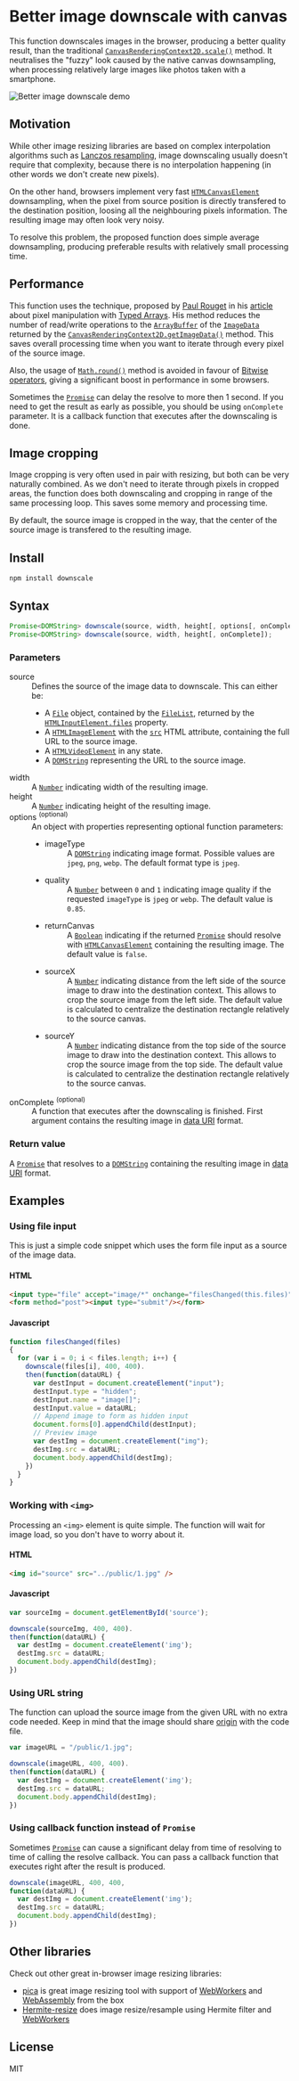 
Better image downscale with canvas
===================================
This function downscales images in the browser, producing a better quality result, than the traditional [`CanvasRenderingContext2D.scale()`](https://developer.mozilla.org/en-US/docs/Web/API/CanvasRenderingContext2D/scale "The CanvasRenderingContext2D.scale() method of the Canvas 2D API adds a scaling transformation to the canvas units by x horizontally and by y vertically.") method. It neutralises the "fuzzy" look caused by the native canvas downsampling, when processing relatively large images like photos taken with a smartphone.

![Better image downscale demo](https://github.com/ytiurin/downscale/raw/master/public/demo.jpg)

Motivation
----------
While other image resizing libraries are based on complex interpolation algorithms such as [Lanczos resampling](https://en.wikipedia.org/wiki/Lanczos_resampling "Lanczos resampling and Lanczos filtering are two applications of a mathematical formula. It can be used as a low-pass filter or used to smoothly interpolate the value of a digital signal between its samples."), image downscaling usually doesn't require that complexity, because there is no interpolation happening (in other words we don't create new pixels).

On the other hand, browsers implement very fast [`HTMLCanvasElement`](https://developer.mozilla.org/en-US/docs/Web/API/HTMLCanvasElement "The HTMLCanvasElement interface provides properties and methods for manipulating the layout and presentation of canvas elements.") downsampling, when the pixel from source position is directly transfered to the destination position, loosing all the neighbouring pixels information. The resulting image may often look very noisy.

To resolve this problem, the proposed function does simple average downsampling, producing preferable results with relatively small processing time.

Performance
-----------
This function uses the technique, proposed by [Paul Rouget](http://paulrouget.com/) in his [article](https://hacks.mozilla.org/2011/12/faster-canvas-pixel-manipulation-with-typed-arrays/ "Faster Canvas Pixel Manipulation with Typed Arrays") about pixel manipulation with [Typed Arrays](https://developer.mozilla.org/en-US/docs/Web/JavaScript/Typed_arrays "JavaScript typed arrays are array-like objects and provide a mechanism for accessing raw binary data."). His method reduces the number of read/write operations to the [`ArrayBuffer`](https://developer.mozilla.org/en-US/docs/Web/JavaScript/Reference/Global_Objects/ArrayBuffer "The ArrayBuffer object is used to represent a generic, fixed-length raw binary data buffer. You cannot directly manipulate the contents of an ArrayBuffer; instead, you create one of the typed array objects or a DataView object which represents the buffer in a specific format, and use that to read and write the contents of the buffer.") of the [`ImageData`](https://developer.mozilla.org/en-US/docs/Web/API/ImageData "The ImageData interface represents the underlying pixel data of an area of a <canvas> element. It is created using the ImageData() constructor or creator methods on the CanvasRenderingContext2D object associated with a canvas: createImageData() and getImageData(). It can also be used to set a part of the canvas by using putImageData().") returned by the [`CanvasRenderingContext2D.getImageData()`](https://developer.mozilla.org/en-US/docs/Web/API/CanvasRenderingContext2D/getImageData "The CanvasRenderingContext2D.getImageData() method of the Canvas 2D API returns an ImageData object representing the underlying pixel data for the area of the canvas denoted by the rectangle which starts at (sx, sy) and has an sw width and sh height. This method is not affected by the canvas transformation matrix.") method. This saves overall processing time when you want to iterate through every pixel of the source image.

Also, the usage of [`Math.round()`](https://developer.mozilla.org/en-US/docs/Web/JavaScript/Reference/Global_Objects/Math/round "The Math.round() function returns the value of a number rounded to the nearest integer.") method is avoided in favour of [Bitwise operators](https://developer.mozilla.org/en-US/docs/Web/JavaScript/Reference/Operators/Bitwise_Operators "Bitwise operators treat their operands as a sequence of 32 bits (zeroes and ones), rather than as decimal, hexadecimal, or octal numbers. For example, the decimal number nine has a binary representation of 1001. Bitwise operators perform their operations on such binary representations, but they return standard JavaScript numerical values."), giving a significant boost in performance in some browsers.

Sometimes the [`Promise`](https://developer.mozilla.org/en-US/docs/Web/API/Promise "The Promise interface represents a proxy for a value not necessarily known at its creation time. It allows you to associate handlers to an asynchronous action's eventual success or failure. This lets asynchronous methods return values like synchronous methods: instead of the final value, the asynchronous method returns a promise of having a value at some point in the future.") can delay the resolve to more then 1 second. If you need to get the result as early as possible, you should be using `onComplete` parameter. It is a callback function that executes after the downscaling is done.  

Image cropping
--------------
Image cropping is very often used in pair with resizing, but both can be very naturally combined. As we don't need to iterate through pixels in cropped areas, the function does both downscaling and cropping in range of the same processing loop. This saves some memory and processing time.

By default, the source image is cropped in the way, that the center of the source image is transfered to the resulting image.

Install
-------
```
npm install downscale
```

Syntax
------
```javascript
Promise<DOMString> downscale(source, width, height[, options[, onComplete]]);
Promise<DOMString> downscale(source, width, height[, onComplete]);
```

### Parameters
<dl>
  <dt>source</dt>
  <dd>
    Defines the source of the image data to downscale. This can either be:
    <ul>
      <li>
        A <a href="https://developer.mozilla.org/en-US/docs/Web/API/File" title="The File interface provides information about files and allows JavaScript in a web page to access their content."><code>File</code></a> object, contained by the <a href="https://developer.mozilla.org/en-US/docs/Web/API/FileList" title="An object of this type is returned by the files property of the HTML <input> element; this lets you access the list of files selected with the <input type=&quot;file&quot;> element. It's also used for a list of files dropped into web content when using the drag and drop API; see the DataTransfer object for details on this usage."><code>FileList</code></a>, returned by the <code><a href="/en-US/docs/Web/API/HTMLInputElement#files_prop" title="The HTMLInputElement interface provides special properties and methods for manipulating the layout and presentation of input elements.">HTMLInputElement.files</a></code> property.
      </li>
      <li>
        A <code><a title="The HTMLVideoElement interface provides special properties and methods for manipulating video objects. It also inherits properties and methods of HTMLMediaElement and HTMLElement." href="https://developer.mozilla.org/en-US/docs/Web/API/HTMLImageElement">HTMLImageElement</a></code> with the <code><a title="The image URL. This attribute is mandatory for the <img> element." href="https://developer.mozilla.org/en-US/docs/Web/HTML/Element/img#attr-src">src</a></code> HTML attribute, containing the full URL to the source image.
      </li>
      <li>
        A <a title="The HTMLVideoElement interface provides special properties and methods for manipulating video objects. It also inherits properties and methods of HTMLMediaElement and HTMLElement." href="https://developer.mozilla.org/en-US/docs/Web/API/HTMLVideoElement"><code>HTMLVideoElement</code></a> in any state.
      </li>
      <li>
        A <a title="DOMString is a UTF-16 String. As JavaScript already uses such strings, DOMString is mapped directly to a String." href="https://developer.mozilla.org/en-US/docs/Web/API/DOMString"><code>DOMString</code></a> representing the URL to the source image.
      </li>
    </ul>
  </dd>

  <dt>width</dt>
  <dd>A <a href="https://developer.mozilla.org/en-US/docs/Web/JavaScript/Reference/Global_Objects/Number" title="The Number JavaScript object is a wrapper object allowing you to work with numerical values. A Number object is created using the Number() constructor."><code>Number</code></a> indicating width of the resulting image.</dd>

  <dt>height</dt>
  <dd>A <a href="https://developer.mozilla.org/en-US/docs/Web/JavaScript/Reference/Global_Objects/Number" title="The Number JavaScript object is a wrapper object allowing you to work with numerical values. A Number object is created using the Number() constructor."><code>Number</code></a> indicating height of the resulting image.</dd>

  <dt>options <sup>(optional)</sup></dt>
  <dd>
    An object with properties representing optional function parameters:
    <ul>
      <li>
        <dl>
          <dt>imageType</dt>
          <dd>A <a title="DOMString is a UTF-16 String. As JavaScript already uses such strings, DOMString is mapped directly to a String." href="https://developer.mozilla.org/en-US/docs/Web/API/DOMString"><code>DOMString</code></a> indicating image format. Possible values are <code>jpeg</code>, <code>png</code>, <code>webp</code>. The default format type is <code>jpeg</code>.</dd>
        </dl>
      </li>
      <li>
        <dl>
          <dt>quality</dt>
          <dd>A <a href="https://developer.mozilla.org/en-US/docs/Web/JavaScript/Reference/Global_Objects/Number" title="The Number JavaScript object is a wrapper object allowing you to work with numerical values. A Number object is created using the Number() constructor."><code>Number</code></a> between <code>0</code> and <code>1</code> indicating image quality if the requested <code>imageType</code> is <code>jpeg</code> or <code>webp</code>. The default value is <code>0.85</code>.</dd>
        </dl>
      </li>
      <li>
        <dl>
          <dt>returnCanvas</dt>
          <dd>A <a title="The Boolean object is an object wrapper for a boolean value." href="/en-US/docs/Web/API/Boolean"><code>Boolean</code></a> indicating if the returned <a href="https://developer.mozilla.org/en-US/docs/Web/API/Promise" title="The Promise interface represents a proxy for a value not necessarily known at its creation time. It allows you to associate handlers to an asynchronous action's eventual success or failure. This lets asynchronous methods return values like synchronous methods: instead of the final value, the asynchronous method returns a promise of having a value at some point in the future."><code>Promise</code></a> should resolve with <a title="The HTMLCanvasElement interface provides properties and methods for manipulating the layout and presentation of canvas elements. The HTMLCanvasElement interface also inherits the properties and methods of the HTMLElement interface." href="https://developer.mozilla.org/en-US/docs/Web/API/HTMLCanvasElement"><code>HTMLCanvasElement</code></a> containing the resulting image. The default value is <code>false</code>.</dd>
        </dl>
      </li>
      <li>
        <dl>
          <dt>sourceX</dt>
          <dd>A <a href="https://developer.mozilla.org/en-US/docs/Web/JavaScript/Reference/Global_Objects/Number" title="The Number JavaScript object is a wrapper object allowing you to work with numerical values. A Number object is created using the Number() constructor."><code>Number</code></a> indicating distance from the left side of the source image to draw into the destination context. This allows to crop the source image from the left side. The default value is calculated to centralize the destination rectangle relatively to the source canvas.</dd>
        </dl>
      </li>
      <li>
        <dl>
          <dt>sourceY</dt>
          <dd>A <a href="https://developer.mozilla.org/en-US/docs/Web/JavaScript/Reference/Global_Objects/Number" title="The Number JavaScript object is a wrapper object allowing you to work with numerical values. A Number object is created using the Number() constructor."><code>Number</code></a> indicating distance from the top side of the source image to draw into the destination context. This allows to crop the source image from the top side. The default value is calculated to centralize the destination rectangle relatively to the source canvas.</dd>
        </dl>
      </li>
    </ul>
  </dd>
  
  <dt>onComplete <sup>(optional)</sup></dt>
  <dd>A function that executes after the downscaling is finished. First argument contains the resulting image in <a href="https://developer.mozilla.org/en-US/docs/Web/HTTP/data_URIs" title="URLs prefixed with the data: scheme, allow content creators to embed small files inline in documents.">data URI</a> format.</dd>
</dl>

### Return value
A [`Promise`](https://developer.mozilla.org/en-US/docs/Web/API/Promise "The Promise interface represents a proxy for a value not necessarily known at its creation time. It allows you to associate handlers to an asynchronous action's eventual success or failure. This lets asynchronous methods return values like synchronous methods: instead of the final value, the asynchronous method returns a promise of having a value at some point in the future.") that resolves to a [`DOMString`](https://developer.mozilla.org/en-US/docs/Web/API/DOMString "DOMString is a UTF-16 String. As JavaScript already uses such strings, DOMString is mapped directly to a String.") containing the resulting image in [data URI](https://developer.mozilla.org/en-US/docs/Web/HTTP/data_URIs "URLs prefixed with the data: scheme, allow content creators to embed small files inline in documents.") format.

Examples
--------
### Using file input
This is just a simple code snippet which uses the form file input as a source of the image data.
#### HTML
```html
<input type="file" accept="image/*" onchange="filesChanged(this.files)" multiple />
<form method="post"><input type="submit"/></form>
```
#### Javascript
```javascript
function filesChanged(files)
{
  for (var i = 0; i < files.length; i++) {
    downscale(files[i], 400, 400).
    then(function(dataURL) {
      var destInput = document.createElement("input");
      destInput.type = "hidden";
      destInput.name = "image[]";
      destInput.value = dataURL;
      // Append image to form as hidden input
      document.forms[0].appendChild(destInput);
      // Preview image
      var destImg = document.createElement("img");
      destImg.src = dataURL;
      document.body.appendChild(destImg);
    })
  }
}
```

### Working with `<img>`
Processing an `<img>` element is quite simple. The function will wait for image load, so you don't have to worry about it.
#### HTML
```html
<img id="source" src="../public/1.jpg" />
```
#### Javascript
```javascript
var sourceImg = document.getElementById('source');

downscale(sourceImg, 400, 400).
then(function(dataURL) {
  var destImg = document.createElement('img');
  destImg.src = dataURL;
  document.body.appendChild(destImg);
})
```

### Using URL string
The function can upload the source image from the given URL with no extra code needed. Keep in mind that the image should share [origin](https://developer.mozilla.org/en-US/docs/Web/HTTP/Headers/Origin "The Origin request header indicates where a fetch originates from. It doesn't include any path information, but only the server name. It is sent with CORS requests, as well as with POST requests. It is similar to the Referer header, but, unlike this header, it doesn't disclose the whole path.") with the code file.
```javascript
var imageURL = "/public/1.jpg";

downscale(imageURL, 400, 400).
then(function(dataURL) {
  var destImg = document.createElement('img');
  destImg.src = dataURL;
  document.body.appendChild(destImg);
})
```

### Using callback function instead of `Promise`
Sometimes [`Promise`](https://developer.mozilla.org/en-US/docs/Web/API/Promise "The Promise interface represents a proxy for a value not necessarily known at its creation time. It allows you to associate handlers to an asynchronous action's eventual success or failure. This lets asynchronous methods return values like synchronous methods: instead of the final value, the asynchronous method returns a promise of having a value at some point in the future.") can cause a significant delay from time of resolving to time of calling the resolve callback. You can pass a callback function that executes right after the result is produced.
```javascript
downscale(imageURL, 400, 400,
function(dataURL) {
  var destImg = document.createElement('img');
  destImg.src = dataURL;
  document.body.appendChild(destImg);
})
```

Other libraries
---------------
Check out other great in-browser image resizing libraries:
- [pica](https://github.com/nodeca/pica "Resize image in browser with high quality and high speed.") is great image resizing tool with support of [WebWorkers](https://developer.mozilla.org/en-US/docs/Web/API/Web_Workers_API "Web Workers makes it possible to run a script operation in background thread separate from the main execution thread of a web application. The advantage of this is that laborious processing can be performed in a separate thread, allowing the main (usually the UI) thread to run without being blocked/slowed down.") and [WebAssembly](https://developer.mozilla.org/en-US/docs/WebAssembly "WebAssembly is a new type of code that can be run in modern web browsers — it is a low-level assembly-like language with a compact binary format that runs with near-native performance and provides languages such as C/C++ with a compilation target so that they can run on the web. It is also designed to run alongside JavaScript, allowing both to work together.") from the box
- [Hermite-resize](https://github.com/viliusle/Hermite-resize "Canvas image resize/resample using Hermite filter with JavaScript.") does image resize/resample using Hermite filter and [WebWorkers](https://developer.mozilla.org/en-US/docs/Web/API/Web_Workers_API "Web Workers makes it possible to run a script operation in background thread separate from the main execution thread of a web application. The advantage of this is that laborious processing can be performed in a separate thread, allowing the main (usually the UI) thread to run without being blocked/slowed down.")

License
-------
MIT
